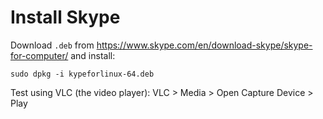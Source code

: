Install Skype
=============

Download `.deb` from https://www.skype.com/en/download-skype/skype-for-computer/
and install: 

    sudo dpkg -i kypeforlinux-64.deb


Test using VLC (the video player): VLC > Media > Open Capture Device > Play
